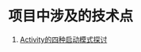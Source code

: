 # 项目中涉及的技术点
1. [Activity的四种启动模式探讨](https://juejin.im/entry/57b9bfc3c4c9710061481310?utm_source=gold-miner&utm_medium=readme&utm_campaign=github)
